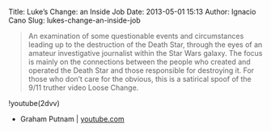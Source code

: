 Title: Luke’s Change: an Inside Job
Date: 2013-05-01 15:13
Author: Ignacio Cano
Slug: lukes-change-an-inside-job

> An examination of some questionable events and circumstances leading
> up to the destruction of the Death Star, through the eyes of an
> amateur investigative journalist within the Star Wars galaxy. The
> focus is mainly on the connections between the people who created and
> operated the Death Star and those responsible for destroying it.
>  For those who don’t care for the obvious, this is a satirical spoof
> of the 9/11 truther video Loose Change.

!youtube(2dvv)

- Graham Putnam | [youtube.com][]

  [youtube.com]: http://www.youtube.com/watch?v=2dvv-Yib1Xg
    "Luke's Change: an Inside Job"
